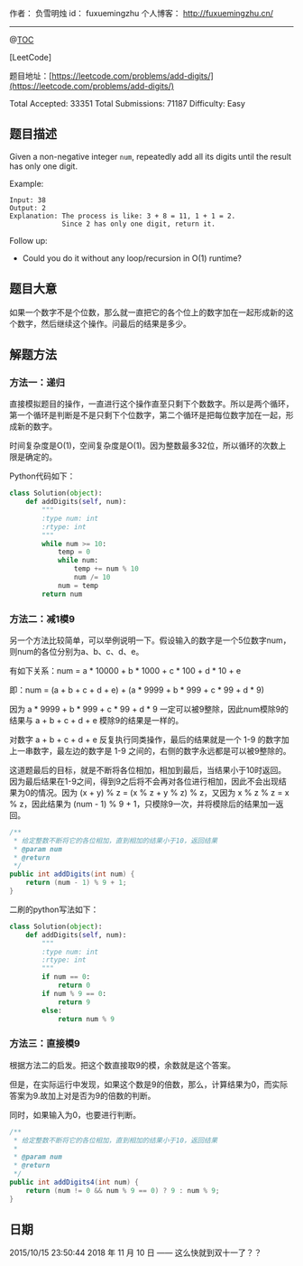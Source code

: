 作者： 负雪明烛
id：	fuxuemingzhu
个人博客：	http://fuxuemingzhu.cn/

---
@[TOC](目录)


[LeetCode]

题目地址：[https://leetcode.com/problems/add-digits/](https://leetcode.com/problems/add-digits/)

Total Accepted: 33351 Total Submissions: 71187 Difficulty: Easy


## 题目描述


Given a non-negative integer ``num``, repeatedly add all its digits until the result has only one digit.

Example:

	Input: 38
	Output: 2 
	Explanation: The process is like: 3 + 8 = 11, 1 + 1 = 2. 
	             Since 2 has only one digit, return it.

Follow up:

- Could you do it without any loop/recursion in O(1) runtime?

## 题目大意

如果一个数字不是个位数，那么就一直把它的各个位上的数字加在一起形成新的这个数字，然后继续这个操作。问最后的结果是多少。

## 解题方法

### 方法一：递归

直接模拟题目的操作，一直进行这个操作直至只剩下个数数字。所以是两个循环，第一个循环是判断是不是只剩下个位数字，第二个循环是把每位数字加在一起，形成新的数字。

时间复杂度是O(1)，空间复杂度是O(1)。因为整数最多32位，所以循环的次数上限是确定的。

Python代码如下：

```python
class Solution(object):
    def addDigits(self, num):
        """
        :type num: int
        :rtype: int
        """
        while num >= 10:
            temp = 0
            while num:
                temp += num % 10
                num /= 10
            num = temp
        return num
```


### 方法二：减1模9

另一个方法比较简单，可以举例说明一下。假设输入的数字是一个5位数字num，则num的各位分别为a、b、c、d、e。

有如下关系：num = a * 10000 + b * 1000 + c * 100 + d * 10 + e

即：num = (a + b + c + d + e) + (a * 9999 + b * 999 + c * 99 + d * 9)

因为 a * 9999 + b * 999 + c * 99 + d * 9 一定可以被9整除，因此num模除9的结果与 a + b + c + d + e 模除9的结果是一样的。

对数字 a + b + c + d + e 反复执行同类操作，最后的结果就是一个 1-9 的数字加上一串数字，最左边的数字是 1-9 之间的，右侧的数字永远都是可以被9整除的。

这道题最后的目标，就是不断将各位相加，相加到最后，当结果小于10时返回。因为最后结果在1-9之间，得到9之后将不会再对各位进行相加，因此不会出现结果为0的情况。因为 (x + y) % z = (x % z + y % z) % z，又因为 x % z % z = x % z，因此结果为 (num - 1) % 9 + 1，只模除9一次，并将模除后的结果加一返回。

```java
/**
 * 给定整数不断将它的各位相加，直到相加的结果小于10，返回结果
 * @param num
 * @return
 */
public int addDigits(int num) {
    return (num - 1) % 9 + 1;
}
```

二刷的python写法如下：

```python
class Solution(object):
    def addDigits(self, num):
        """
        :type num: int
        :rtype: int
        """
        if num == 0:
            return 0
        if num % 9 == 0:
            return 9
        else:
            return num % 9
```

### 方法三：直接模9

根据方法二的启发。把这个数直接取9的模，余数就是这个答案。

但是，在实际运行中发现，如果这个数是9的倍数，那么，计算结果为0，而实际答案为9.故加上对是否为9的倍数的判断。

同时，如果输入为0，也要进行判断。

```java
/**
 * 给定整数不断将它的各位相加，直到相加的结果小于10，返回结果
 *
 * @param num
 * @return
 */
public int addDigits4(int num) {
	return (num != 0 && num % 9 == 0) ? 9 : num % 9;
}
```

## 日期

2015/10/15 23:50:44 
2018 年 11 月 10 日 —— 这么快就到双十一了？？
